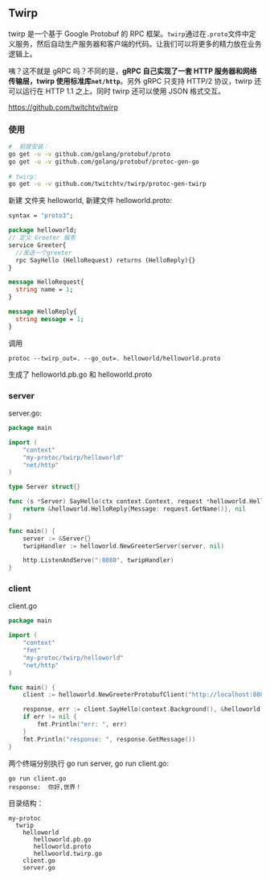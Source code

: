 ## Twirp

twirp 是一个基于 Google Protobuf 的 RPC 框架。`twirp`通过在`.proto`文件中定义服务，然后自动生产服务器和客户端的代码。让我们可以将更多的精力放在业务逻辑上。

咦？这不就是 gRPC 吗？不同的是，**gRPC 自己实现了一套 HTTP 服务器和网络传输层，twirp 使用标准库`net/http`**。另外 gRPC 只支持 HTTP/2 协议，twirp 还可以运行在 HTTP 1.1 之上。同时 twirp 还可以使用 JSON 格式交互。

https://github.com/twitchtv/twirp



### 使用

``` sh
#  前提安装：
go get -u -v github.com/golang/protobuf/proto
go get -u -v github.com/golang/protobuf/protoc-gen-go
 
# twirp:
go get -u -v github.com/twitchtv/twirp/protoc-gen-twirp
```



新建 文件夹 helloworld, 新建文件 helloworld.proto:

``` protobuf
syntax = "proto3";

package helloworld;
// 定义 Greeter 服务
service Greeter{
  //发送一个greeter
  rpc SayHello (HelloRequest) returns (HelloReply){}
}

message HelloRequest{
  string name = 1;
}

message HelloReply{
  string message = 1;
}
```

调用 

```
protoc --twirp_out=. --go_out=. helloworld/helloworld.proto
```

生成了 helloworld.pb.go 和 helloworld.proto



### server

server.go:

``` go
package main

import (
	"context"
	"my-protoc/twirp/helloworld"
	"net/http"
)

type Server struct{}

func (s *Server) SayHello(ctx context.Context, request *helloworld.HelloRequest) (*helloworld.HelloReply, error) {
	return &helloworld.HelloReply{Message: request.GetName()}, nil
}

func main() {
	server := &Server{}
	twripHandler := helloworld.NewGreeterServer(server, nil)

	http.ListenAndServe(":8080", twripHandler)
}
```



### client

client.go

``` go
package main

import (
	"context"
	"fmt"
	"my-protoc/twirp/helloworld"
	"net/http"
)

func main() {
	client := helloworld.NewGreeterProtobufClient("http://localhost:8080", &http.Client{})

	response, err := client.SayHello(context.Background(), &helloworld.HelloRequest{Name: "你好,世界！"})
	if err != nil {
		fmt.Println("err: ", err)
	}
	fmt.Println("response: ", response.GetMessage())
}
```



两个终端分别执行 go run server, go run client.go:

```
go run client.go
response:  你好,世界！
```



目录结构：

```
my-protoc
  twrip
    helloworld
       helloworld.pb.go
       helloworld.proto
       hellwoorld.twirp.go
    client.go
    server.go
```

